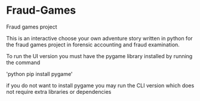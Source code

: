 # Fraud-Games
Fraud games project

This is an interactive choose your own adventure story written in python for the fraud games project in forensic accounting and fraud examination.

To run the UI version you must have the pygame library installed by running the command

'python pip install pygame'

if you do not want to install pygame you may run the CLI version which does not require extra libraries or dependencies
